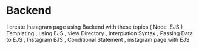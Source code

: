# Backend
I create Instagram page using Backend with these topics  ( Node :EJS ) Templating , using EJS , view Directory , Interplation Syntax , Passing Data to EJS , Instagram EJS , Conditional Statement , instagram page with EJS 
